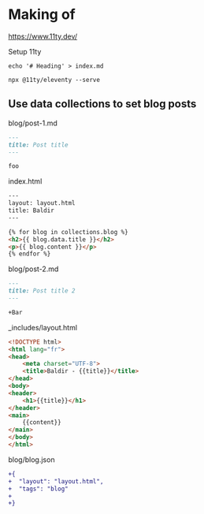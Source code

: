 # Making of

https://www.11ty.dev/

Setup 11ty

```shell
echo '# Heading' > index.md
```

```shell
npx @11ty/eleventy --serve
```

## Use data collections to set blog posts

blog/post-1.md

````markdown
---
title: Post title
---

foo
````

index.html

```html
---
layout: layout.html
title: Baldir
---

{% for blog in collections.blog %}
<h2>{{ blog.data.title }}</h2>
<p>{{ blog.content }}</p>
{% endfor %}
```

blog/post-2.md

````md
---
title: Post title 2
---

+Bar
````

_includes/layout.html

```html
<!DOCTYPE html>
<html lang="fr">
<head>
    <meta charset="UTF-8">
    <title>Baldir - {{title}}</title>
</head>
<body>
<header>
    <h1>{{title}}</h1>
</header>
<main>
    {{content}}
</main>
</body>
</html>
```

blog/blog.json

```diff
+{
+  "layout": "layout.html",
+  "tags": "blog"
+
+}
```
